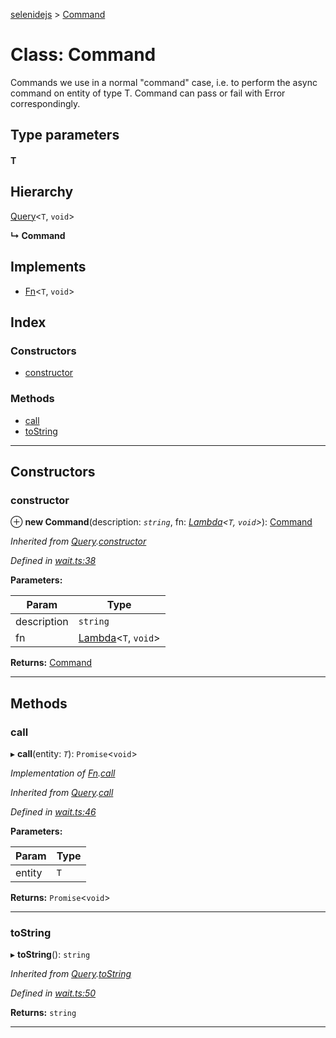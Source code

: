 [selenidejs](../README.md) > [Command](../classes/command.md)

# Class: Command

Commands we use in a normal "command" case, i.e. to perform the async command on entity of type T. Command can pass or fail with Error correspondingly.

## Type parameters
#### T 
## Hierarchy

 [Query](query.md)<`T`, `void`>

**↳ Command**

## Implements

* [Fn](../interfaces/fn.md)<`T`, `void`>

## Index

### Constructors

* [constructor](command.md#constructor)

### Methods

* [call](command.md#call)
* [toString](command.md#tostring)

---

## Constructors

<a id="constructor"></a>

###  constructor

⊕ **new Command**(description: *`string`*, fn: *[Lambda](../#lambda)<`T`, `void`>*): [Command](command.md)

*Inherited from [Query](query.md).[constructor](query.md#constructor)*

*Defined in [wait.ts:38](https://github.com/KnowledgeExpert/selenidejs/blob/master/lib/wait.ts#L38)*

**Parameters:**

| Param | Type |
| ------ | ------ |
| description | `string` |
| fn | [Lambda](../#lambda)<`T`, `void`> |

**Returns:** [Command](command.md)

___

## Methods

<a id="call"></a>

###  call

▸ **call**(entity: *`T`*): `Promise`<`void`>

*Implementation of [Fn](../interfaces/fn.md).[call](../interfaces/fn.md#call)*

*Inherited from [Query](query.md).[call](query.md#call)*

*Defined in [wait.ts:46](https://github.com/KnowledgeExpert/selenidejs/blob/master/lib/wait.ts#L46)*

**Parameters:**

| Param | Type |
| ------ | ------ |
| entity | `T` |

**Returns:** `Promise`<`void`>

___
<a id="tostring"></a>

###  toString

▸ **toString**(): `string`

*Inherited from [Query](query.md).[toString](query.md#tostring)*

*Defined in [wait.ts:50](https://github.com/KnowledgeExpert/selenidejs/blob/master/lib/wait.ts#L50)*

**Returns:** `string`

___


